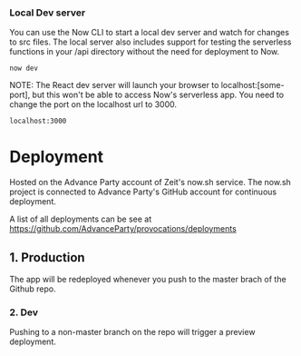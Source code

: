 ### Local Dev server

You can use the Now CLI to start a local dev server and watch for changes to src files. The local server also includes support for testing the serverless functions in your /api directory without the need for deployment to Now.

```shell
now dev
```

NOTE: The React dev server will launch your browser to localhost:[some-port], but this won't be able to access Now's serverless app. You need to change the port on the localhost url to 3000.

`localhost:3000`

# Deployment

Hosted on the Advance Party account of Zeit's now.sh service.
The now.sh project is connected to Advance Party's GitHub account for continuous deployment.

A list of all deployments can be see at https://github.com/AdvanceParty/provocations/deployments

## 1. Production

The app will be redeployed whenever you push to the master brach of the Github repo.

### 2. Dev

Pushing to a non-master branch on the repo will trigger a preview deployment.
